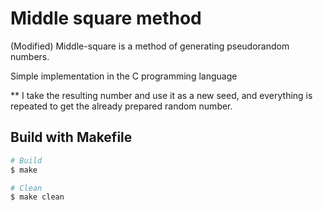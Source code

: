 # Middle square method
(Modified) Middle-square is a method of generating pseudorandom numbers.

Simple implementation in the C programming language

** I take the resulting number and use it as a new seed, and everything is repeated to get the already prepared random number.

## Build with Makefile
```bash
# Build
$ make

# Clean
$ make clean
```
